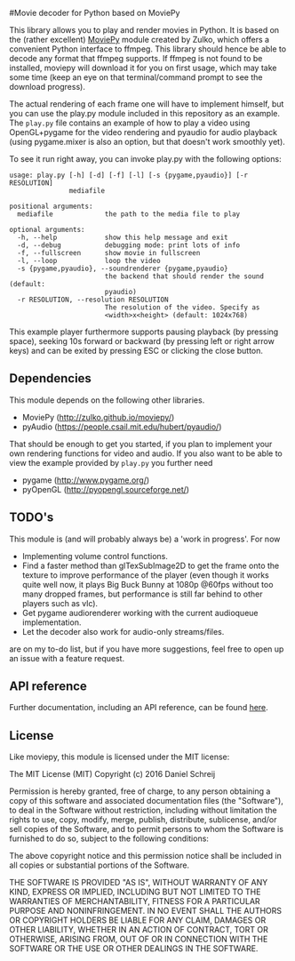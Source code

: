 #Movie decoder for Python based on MoviePy

This library allows you to play and render movies in Python. It is based on the
(rather excellent) [MoviePy](http://zulko.github.io/moviepy/) module created by Zulko, which offers a convenient Python interface to ffmpeg. This library should hence be able to decode any format that ffmpeg supports. If ffmpeg is not found to be installed, moviepy will download it for you on first usage, which may take some time (keep an eye on that terminal/command prompt to see the download progress).

The actual rendering of each frame one will have to implement himself, but you can use the play.py module included in this repository as an example. The `play.py` file contains an example of how to play a video using OpenGL+pygame for the video rendering and pyaudio for audio playback (using pygame.mixer is also an option, but that doesn't work smoothly yet).

To see it run right away, you can invoke play.py with the following options:

~~~
usage: play.py [-h] [-d] [-f] [-l] [-s {pygame,pyaudio}] [-r RESOLUTION]
               mediafile

positional arguments:
  mediafile             the path to the media file to play

optional arguments:
  -h, --help            show this help message and exit
  -d, --debug           debugging mode: print lots of info
  -f, --fullscreen      show movie in fullscreen
  -l, --loop            loop the video
  -s {pygame,pyaudio}, --soundrenderer {pygame,pyaudio}
                        the backend that should render the sound (default:
                        pyaudio)
  -r RESOLUTION, --resolution RESOLUTION
                        The resolution of the video. Specify as
                        <width>x<height> (default: 1024x768)
~~~

This example player furthermore supports pausing playback (by pressing space), seeking 10s forward or backward (by pressing left or right arrow keys) and can be exited by pressing ESC or clicking the close button.

## Dependencies

This module depends on the following other libraries.

- MoviePy (http://zulko.github.io/moviepy/)
- pyAudio (https://people.csail.mit.edu/hubert/pyaudio/)

That should be enough to get you started, if you plan to implement your own rendering functions for video and audio. If you also want to be able to view the example provided by `play.py` you further need

- pygame (http://www.pygame.org/)
- pyOpenGL (http://pyopengl.sourceforge.net/)

## TODO's

This module is (and will probably always be) a 'work in progress'. For now

- Implementing volume control functions.
- Find a faster method than glTexSubImage2D to get the frame onto the texture to improve performance of the player (even though it works quite well now, it plays Big Buck Bunny at 1080p @60fps without too many dropped frames, but performance is still far behind to other players such as vlc).
- Get pygame audiorenderer working with the current audioqueue implementation.
- Let the decoder also work for audio-only streams/files.

are on my to-do list, but if you have more suggestions, feel free to open up an issue with a feature request.

## API reference

Further documentation, including an API reference, can be found [here](https://dschreij.github.io/python-mediadecoder).

## License

Like moviepy, this module is licensed under the MIT license:

The MIT License (MIT)
Copyright (c) 2016 Daniel Schreij

Permission is hereby granted, free of charge, to any person obtaining a copy of this software and associated documentation files (the "Software"), to deal in the Software without restriction, including without limitation the rights to use, copy, modify, merge, publish, distribute, sublicense, and/or sell copies of the Software, and to permit persons to whom the Software is furnished to do so, subject to the following conditions:

The above copyright notice and this permission notice shall be included in all copies or substantial portions of the Software.

THE SOFTWARE IS PROVIDED "AS IS", WITHOUT WARRANTY OF ANY KIND, EXPRESS OR IMPLIED, INCLUDING BUT NOT LIMITED TO THE WARRANTIES OF MERCHANTABILITY, FITNESS FOR A PARTICULAR PURPOSE AND NONINFRINGEMENT. IN NO EVENT SHALL THE AUTHORS OR COPYRIGHT HOLDERS BE LIABLE FOR ANY CLAIM, DAMAGES OR OTHER LIABILITY, WHETHER IN AN ACTION OF CONTRACT, TORT OR OTHERWISE, ARISING FROM, OUT OF OR IN CONNECTION WITH THE SOFTWARE OR THE USE OR OTHER DEALINGS IN THE SOFTWARE.





